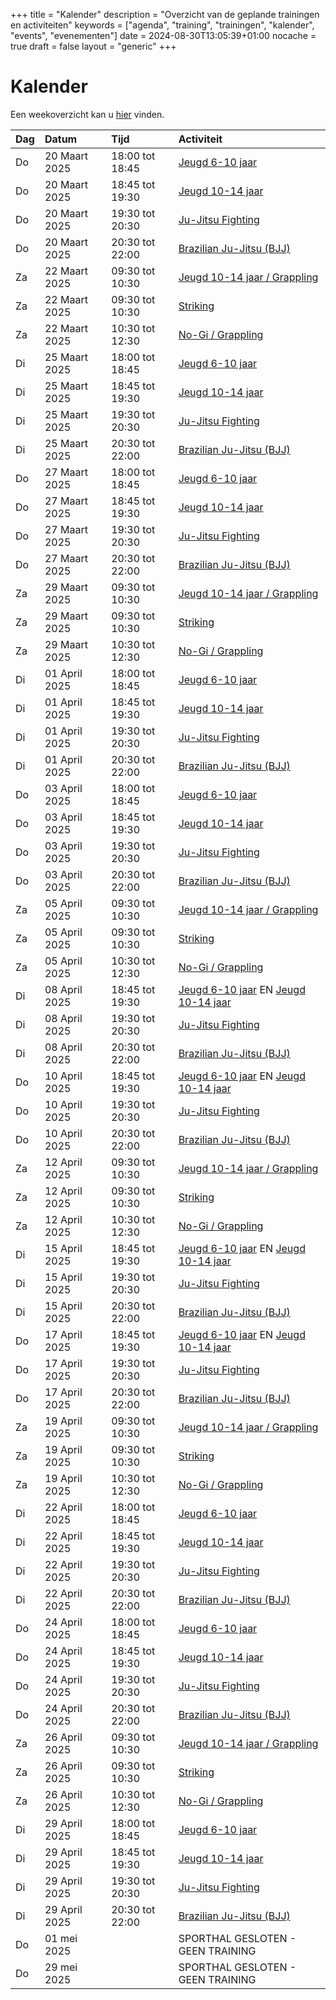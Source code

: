+++
title = "Kalender"
description = "Overzicht van de geplande trainingen en activiteiten"
keywords = ["agenda", "training", "trainingen", "kalender", "events", "evenementen"]
date = 2024-08-30T13:05:39+01:00
nocache = true
draft = false
layout = "generic"
+++

# Kalender

Een weekoverzicht kan u [hier](/trainingen) vinden.

| Dag | Datum            | Tijd            | Activiteit                                              |
|:----|:-----------------|:----------------|:--------------------------------------------------------|
| Do  | 20 Maart 2025  | 18:00 tot 18:45 | [Jeugd 6-10 jaar](/jeugd)                               |
| Do  | 20 Maart 2025  | 18:45 tot 19:30 | [Jeugd 10-14 jaar](/jeugd)                              |
| Do  | 20 Maart 2025  | 19:30 tot 20:30 | [Ju-Jitsu Fighting](/fighting)                          |
| Do  | 20 Maart 2025  | 20:30 tot 22:00 | [Brazilian Ju-Jitsu (BJJ)](/bjj)                        |
| Za  | 22 Maart 2025  | 09:30 tot 10:30 | [Jeugd 10-14 jaar / Grappling](/jeugd)                  |
| Za  | 22 Maart 2025  | 09:30 tot 10:30 | [Striking](/striking)                                   |
| Za  | 22 Maart 2025  | 10:30 tot 12:30 | [No-Gi / Grappling](/grappling)                         |
| Di  | 25 Maart 2025  | 18:00 tot 18:45 | [Jeugd 6-10 jaar](/jeugd)                               |
| Di  | 25 Maart 2025  | 18:45 tot 19:30 | [Jeugd 10-14 jaar](/jeugd)                              |
| Di  | 25 Maart 2025  | 19:30 tot 20:30 | [Ju-Jitsu Fighting](/fighting)                          |
| Di  | 25 Maart 2025  | 20:30 tot 22:00 | [Brazilian Ju-Jitsu (BJJ)](/bjj)                        |
| Do  | 27 Maart 2025  | 18:00 tot 18:45 | [Jeugd 6-10 jaar](/jeugd)                               |
| Do  | 27 Maart 2025  | 18:45 tot 19:30 | [Jeugd 10-14 jaar](/jeugd)                              |
| Do  | 27 Maart 2025  | 19:30 tot 20:30 | [Ju-Jitsu Fighting](/fighting)                          |
| Do  | 27 Maart 2025  | 20:30 tot 22:00 | [Brazilian Ju-Jitsu (BJJ)](/bjj)                        |
| Za  | 29 Maart 2025  | 09:30 tot 10:30 | [Jeugd 10-14 jaar / Grappling](/jeugd)                  |
| Za  | 29 Maart 2025  | 09:30 tot 10:30 | [Striking](/striking)                                   |
| Za  | 29 Maart 2025  | 10:30 tot 12:30 | [No-Gi / Grappling](/grappling)                         |
| Di  | 01 April 2025  | 18:00 tot 18:45 | [Jeugd 6-10 jaar](/jeugd)                               |
| Di  | 01 April 2025  | 18:45 tot 19:30 | [Jeugd 10-14 jaar](/jeugd)                              |
| Di  | 01 April 2025  | 19:30 tot 20:30 | [Ju-Jitsu Fighting](/fighting)                          |
| Di  | 01 April 2025  | 20:30 tot 22:00 | [Brazilian Ju-Jitsu (BJJ)](/bjj)                        |
| Do  | 03 April 2025  | 18:00 tot 18:45 | [Jeugd 6-10 jaar](/jeugd)                               |
| Do  | 03 April 2025  | 18:45 tot 19:30 | [Jeugd 10-14 jaar](/jeugd)                              |
| Do  | 03 April 2025  | 19:30 tot 20:30 | [Ju-Jitsu Fighting](/fighting)                          |
| Do  | 03 April 2025  | 20:30 tot 22:00 | [Brazilian Ju-Jitsu (BJJ)](/bjj)                        |
| Za  | 05 April 2025  | 09:30 tot 10:30 | [Jeugd 10-14 jaar / Grappling](/jeugd)                  |
| Za  | 05 April 2025  | 09:30 tot 10:30 | [Striking](/striking)                                   |
| Za  | 05 April 2025  | 10:30 tot 12:30 | [No-Gi / Grappling](/grappling)                         |
| Di  | 08 April 2025  | 18:45 tot 19:30 | [Jeugd 6-10 jaar](/jeugd) EN [Jeugd 10-14 jaar](/jeugd) |
| Di  | 08 April 2025  | 19:30 tot 20:30 | [Ju-Jitsu Fighting](/fighting)                          |
| Di  | 08 April 2025  | 20:30 tot 22:00 | [Brazilian Ju-Jitsu (BJJ)](/bjj)                        |
| Do  | 10 April 2025  | 18:45 tot 19:30 | [Jeugd 6-10 jaar](/jeugd) EN [Jeugd 10-14 jaar](/jeugd) |
| Do  | 10 April 2025  | 19:30 tot 20:30 | [Ju-Jitsu Fighting](/fighting)                          |
| Do  | 10 April 2025  | 20:30 tot 22:00 | [Brazilian Ju-Jitsu (BJJ)](/bjj)                        |
| Za  | 12 April 2025  | 09:30 tot 10:30 | [Jeugd 10-14 jaar / Grappling](/jeugd)                  |
| Za  | 12 April 2025  | 09:30 tot 10:30 | [Striking](/striking)                                   |
| Za  | 12 April 2025  | 10:30 tot 12:30 | [No-Gi / Grappling](/grappling)                         |
| Di  | 15 April 2025  | 18:45 tot 19:30 |  [Jeugd 6-10 jaar](/jeugd) EN [Jeugd 10-14 jaar](/jeugd)|
| Di  | 15 April 2025  | 19:30 tot 20:30 | [Ju-Jitsu Fighting](/fighting)                          |
| Di  | 15 April 2025  | 20:30 tot 22:00 | [Brazilian Ju-Jitsu (BJJ)](/bjj)                        |
| Do  | 17 April 2025  | 18:45 tot 19:30 | [Jeugd 6-10 jaar](/jeugd) EN [Jeugd 10-14 jaar](/jeugd) |
| Do  | 17 April 2025  | 19:30 tot 20:30 | [Ju-Jitsu Fighting](/fighting)                          |
| Do  | 17 April 2025  | 20:30 tot 22:00 | [Brazilian Ju-Jitsu (BJJ)](/bjj)                        |
| Za  | 19 April 2025  | 09:30 tot 10:30 | [Jeugd 10-14 jaar / Grappling](/jeugd)                  |
| Za  | 19 April 2025  | 09:30 tot 10:30 | [Striking](/striking)                                   |
| Za  | 19 April 2025  | 10:30 tot 12:30 | [No-Gi / Grappling](/grappling)                         |
| Di  | 22 April 2025  | 18:00 tot 18:45 | [Jeugd 6-10 jaar](/jeugd)                               |
| Di  | 22 April 2025  | 18:45 tot 19:30 | [Jeugd 10-14 jaar](/jeugd)                              |
| Di  | 22 April 2025  | 19:30 tot 20:30 | [Ju-Jitsu Fighting](/fighting)                          |
| Di  | 22 April 2025  | 20:30 tot 22:00 | [Brazilian Ju-Jitsu (BJJ)](/bjj)                        |
| Do  | 24 April 2025  | 18:00 tot 18:45 | [Jeugd 6-10 jaar](/jeugd)                               |
| Do  | 24 April 2025  | 18:45 tot 19:30 | [Jeugd 10-14 jaar](/jeugd)                              |
| Do  | 24 April 2025  | 19:30 tot 20:30 | [Ju-Jitsu Fighting](/fighting)                          |
| Do  | 24 April 2025  | 20:30 tot 22:00 | [Brazilian Ju-Jitsu (BJJ)](/bjj)                        |
| Za  | 26 April 2025  | 09:30 tot 10:30 | [Jeugd 10-14 jaar / Grappling](/jeugd)                  |
| Za  | 26 April 2025  | 09:30 tot 10:30 | [Striking](/striking)                                   |
| Za  | 26 April 2025  | 10:30 tot 12:30 | [No-Gi / Grappling](/grappling)                         |
| Di  | 29 April 2025  | 18:00 tot 18:45 | [Jeugd 6-10 jaar](/jeugd)                               |
| Di  | 29 April 2025  | 18:45 tot 19:30 | [Jeugd 10-14 jaar](/jeugd)                              |
| Di  | 29 April 2025  | 19:30 tot 20:30 | [Ju-Jitsu Fighting](/fighting)                          |
| Di  | 29 April 2025  | 20:30 tot 22:00 | [Brazilian Ju-Jitsu (BJJ)](/bjj)                        |
| Do  | 01 mei 2025      |                 | SPORTHAL GESLOTEN - GEEN TRAINING                       |
| Do  | 29 mei 2025      |                 | SPORTHAL GESLOTEN - GEEN TRAINING                       |
